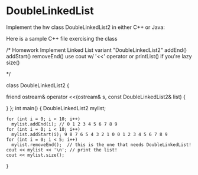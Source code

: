 # DoubleLinkedList

Implement the hw class DoubleLinkedList2 in either C++ or Java:

Here is a sample C++ file exercising the class


/* Homework 
    Implement Linked List variant "DoubleLinkedList2"
        addEnd()
        addStart()
        removeEnd()
        use cout w/ '<<' operator or printList() if you're lazy
        size()
        
*/

class DoubleLinkedList2 {


   friend ostream& operator <<(ostream& s, const DoubleLinkedList2& list) {


   }
};
int main() {
    DoubleLinkedList2 mylist;

    for (int i = 0; i < 10; i++)
      mylist.addEnd(i); // 0 1 2 3 4 5 6 7 8 9
    for (int i = 0; i < 10; i++)
      mylist.addStart(i); 9 8 7 6 5 4 3 2 1 0 0 1 2 3 4 5 6 7 8 9
    for (int i = 0; i < 5; i++)
      mylist.removeEnd();  // this is the one that needs DoubleLinkedList!
    cout << mylist << '\n'; // print the list!
    cout << mylist.size();         
}
